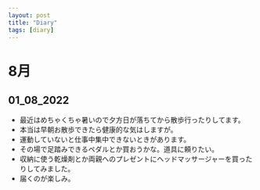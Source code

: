 ```yaml
---
layout: post
title: "Diary"
tags: [diary]
---
```


# 8月
## 01_08_2022
* 最近はめちゃくちゃ暑いので夕方日が落ちてから散歩行ったりしてます。
* 本当は早朝お散歩できたら健康的な気はしますが。
* 運動していないと仕事中集中できないときがあります。
* その場で足踏みできるペダルとか買おうかな。道具に頼りたい。
* 収納に使う乾燥剤とか両親へのプレゼントにヘッドマッサージャーを買ったりしてみました。
* 届くのが楽しみ。

